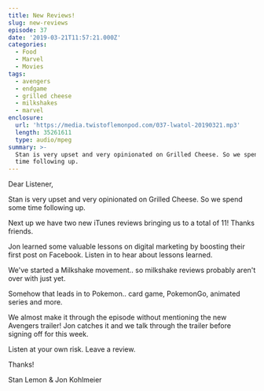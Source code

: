 ```yaml
---
title: New Reviews!
slug: new-reviews
episode: 37
date: '2019-03-21T11:57:21.000Z'
categories:
  - Food
  - Marvel
  - Movies
tags:
  - avengers
  - endgame
  - grilled cheese
  - milkshakes
  - marvel
enclosure:
  url: 'https://media.twistoflemonpod.com/037-lwatol-20190321.mp3'
  length: 35261611
  type: audio/mpeg
summary: >-
  Stan is very upset and very opinionated on Grilled Cheese. So we spend some
  time following up.
---
```


Dear Listener,

Stan is very upset and very opinionated on Grilled Cheese. So we spend some time following up.

Next up we have two new iTunes reviews bringing us to a total of 11! Thanks friends.

Jon learned some valuable lessons on digital marketing by boosting their first post on Facebook. Listen in to hear about lessons learned.

We've started a Milkshake movement.. so milkshake reviews probably aren't over with just yet.

Somehow that leads in to Pokemon.. card game, PokemonGo, animated series and more.

We almost make it through the episode without mentioning the new Avengers trailer! Jon catches it and we talk through the trailer before signing off for this week.

Listen at your own risk. Leave a review.

Thanks!

Stan Lemon & Jon Kohlmeier

